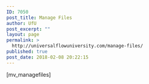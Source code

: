 ```yaml
---
ID: 7050
post_title: Manage Files
author: UfU
post_excerpt: ""
layout: page
permalink: >
  http://universalflowuniversity.com/manage-files/
published: true
post_date: 2018-02-08 20:22:15
---
```

[mv_managefiles]